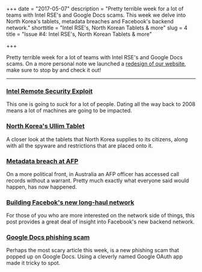 +++
date = "2017-05-07"
description = "Pretty terrible week for a lot of teams with Intel RSE's and Google Docs scams. This week we delve into North Korea's tablets, metadata breaches and Facebook's backend network."
shorttitle = "Intel RSE's, North Korean Tablets & more"
slug = 4
title = "Issue #4: Intel RSE's, North Korean Tablets & more"

+++

Pretty terrible week for a lot of teams with Intel RSE's and Google Docs scams. On a more personal note we launched a [redesign of our website](https://www.thisweekin.technology/), make sure to stop by and check it out!

---

### [Intel Remote Security Exploit](https://semiaccurate.com/2017/05/01/remote-security-exploit-2008-intel-platforms/)  
This one is going to *suck* for a lot of people. Dating all the way back to 2008 means a lot of machines are going to be impacted.

### [North Korea's Ullim Tablet](http://38north.org/2017/03/mwilliams030317/)  
A closer look at the tablets that North Korea supplies to its citizens, along with all the spyware and restrictions that are placed onto it.

### [Metadata breach at AFP](http://www.abc.net.au/news/2017-04-28/afp-officer-accessed-journalists-call-records-in-metadata-breach/8480804)  
On a more political front, in Australia an AFP officer has accessed call records without a warrant. Pretty much exactly what everyone said would happen, has now happened.

### [Building Facebok's new long-haul network](https://code.facebook.com/posts/1782709872057497/building-express-backbone-facebook-s-new-long-haul-network/)  
For those of you who are more interested on the network side of things, this post provides a great deal of insight into Facebook's new backend network.

### [Google Docs phishing scam](https://www.reddit.com/r/google/comments/692cr4/new_google_docs_phishing_scam_almost_undetectable/)  
Perhaps the most scary article this week, is a new phishing scam that popped up on Google Docs. Using a cleverly named Google OAuth app made it tricky to spot.
